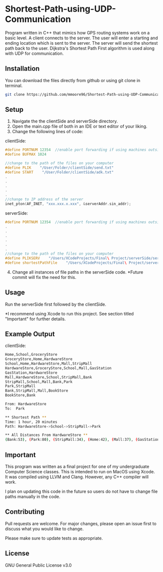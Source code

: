 # Shortest-Path-using-UDP-Communication

Program written in C++ that mimics how GPS routing systems work on a basic level. A client connects to the server. The user will enter a starting and ending location which is sent to the server. The server will send the shortest path back to the user. Dijkstra's Shortest Path First algorithm is used along with UDP for communication.

## Installation

You can download the files directly from github or using git clone in terminal.

```bash
git clone https://github.com/mmoore96/Shortest-Path-using-UDP-Communication.git
```

## Setup
1. Navigate the the clientSide and serverSide directory.
2. Open the main.cpp file of both in an IDE or text editor of your liking.
3. Change the following lines of code:

clientSide:
```C++
#define PORTNUM 12354  //enable port forwarding if using machines outside your LAN.
#define BUFMAX 1024    

//change to the path of the files on your computer
#define PLIK    "/User/Folder/clientSide/send.txt"
#define START    "/User/Folder/clientSide/adk.txt"
.
.
.
.
.
//change to IP address of the server
inet_pton(AF_INET, "xxx.xxx.x.xxx", &serverAddr.sin_addr);
```


serverSide:
```C++
#define PORTNUM 12354  //enable port forwarding if using machines outside your LAN.
.
.
.
.
.
.
//change to the path of the files on your computer
#define PLIKSERV    "/Users/XCodeProjects/Final\ Project/serverSide/serverSide/toServer.txt"
#define shortestPathFile    "/Users/XCodeProjects/Final\ Project/serverSide/serverSide/toClient.txt"
```
4. Change all instances of file paths in the serverSide code. *Future commit will fix the need for this.

## Usage

Run the serverSide first followed by the clientSide.

*I recommend using Xcode to run this project. See section titled "Important" for further details.


## Example Output

clientSide:
```bash
Home,School,GroceryStore
GroceryStore,Home,HardwareStore
School,Home,HardwareStore,Mall,StripMall
HardwareStore,GroceryStore,School,Mall,GasStation
GasStation,HardwareStore
Mall,HardwareStore,School,StripMall,Bank
StripMall,School,Mall,Bank,Park
Park,StripMall
Bank,StripMall,Mall,BookStore
BookStore,Bank

From: HardwareStore
To:  Park

** Shortest Path **
Time: 1 hour, 20 minutes
Path: HardwareStore->School->StripMall->Park

** All Distances From HardwareStore **
(Bank:53), (Park:80), (StripMall:34), (Home:42), (Mall:37), (GasStation:2), (HardwareStore:0), (School:4), (BookStore:63), (GroceryStore:16)
```

## Important
This program was written as a final project for one of my undergraduate Computer Science classes.
This is intended to run on MacOS using Xcode. It was compiled using LLVM and Clang. However, any C++ compiler will work.

I plan on updating this code in the future so users do not have to change file paths manually in the code.

## Contributing
Pull requests are welcome. For major changes, please open an issue first to discuss what you would like to change.

Please make sure to update tests as appropriate.

## License
GNU General Public License v3.0
